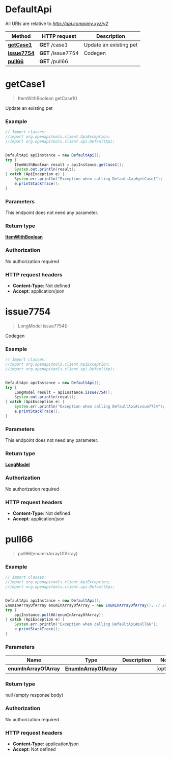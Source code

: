 # DefaultApi

All URIs are relative to *http://api.company.xyz/v2*

Method | HTTP request | Description
------------- | ------------- | -------------
[**getCase1**](DefaultApi.md#getCase1) | **GET** /case1 | Update an existing pet
[**issue7754**](DefaultApi.md#issue7754) | **GET** /issue7754 | Codegen
[**pull66**](DefaultApi.md#pull66) | **GET** /pull66 | 


<a name="getCase1"></a>
# **getCase1**
> ItemWithBoolean getCase1()

Update an existing pet

### Example
```java
// Import classes:
//import org.openapitools.client.ApiException;
//import org.openapitools.client.api.DefaultApi;


DefaultApi apiInstance = new DefaultApi();
try {
    ItemWithBoolean result = apiInstance.getCase1();
    System.out.println(result);
} catch (ApiException e) {
    System.err.println("Exception when calling DefaultApi#getCase1");
    e.printStackTrace();
}
```

### Parameters
This endpoint does not need any parameter.

### Return type

[**ItemWithBoolean**](ItemWithBoolean.md)

### Authorization

No authorization required

### HTTP request headers

 - **Content-Type**: Not defined
 - **Accept**: application/json

<a name="issue7754"></a>
# **issue7754**
> LongModel issue7754()

Codegen

### Example
```java
// Import classes:
//import org.openapitools.client.ApiException;
//import org.openapitools.client.api.DefaultApi;


DefaultApi apiInstance = new DefaultApi();
try {
    LongModel result = apiInstance.issue7754();
    System.out.println(result);
} catch (ApiException e) {
    System.err.println("Exception when calling DefaultApi#issue7754");
    e.printStackTrace();
}
```

### Parameters
This endpoint does not need any parameter.

### Return type

[**LongModel**](LongModel.md)

### Authorization

No authorization required

### HTTP request headers

 - **Content-Type**: Not defined
 - **Accept**: application/json

<a name="pull66"></a>
# **pull66**
> pull66(enumInArrayOfArray)



### Example
```java
// Import classes:
//import org.openapitools.client.ApiException;
//import org.openapitools.client.api.DefaultApi;


DefaultApi apiInstance = new DefaultApi();
EnumInArrayOfArray enumInArrayOfArray = new EnumInArrayOfArray(); // EnumInArrayOfArray | 
try {
    apiInstance.pull66(enumInArrayOfArray);
} catch (ApiException e) {
    System.err.println("Exception when calling DefaultApi#pull66");
    e.printStackTrace();
}
```

### Parameters

Name | Type | Description  | Notes
------------- | ------------- | ------------- | -------------
 **enumInArrayOfArray** | [**EnumInArrayOfArray**](EnumInArrayOfArray.md)|  | [optional]

### Return type

null (empty response body)

### Authorization

No authorization required

### HTTP request headers

 - **Content-Type**: application/json
 - **Accept**: Not defined

